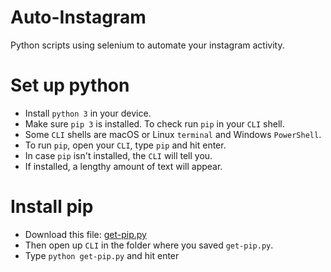 # Auto-Instagram
Python scripts using selenium to automate your instagram activity.

# Set up python
- Install `python 3` in your device.
- Make sure `pip 3` is installed. To check run `pip` in your `CLI` shell.
- Some `CLI` shells are macOS or Linux `terminal` and Windows `PowerShell`.
- To run `pip`, open your `CLI`, type `pip` and hit enter.
- In case `pip` isn't installed, the `CLI` will tell you.
- If installed, a lengthy amount of text will appear.

# Install pip
- Download this file: [get-pip.py](https://bootstrap.pypa.io/get-pip.py)
- Then open up `CLI` in the folder where you saved `get-pip.py`.
- Type `python get-pip.py` and hit enter